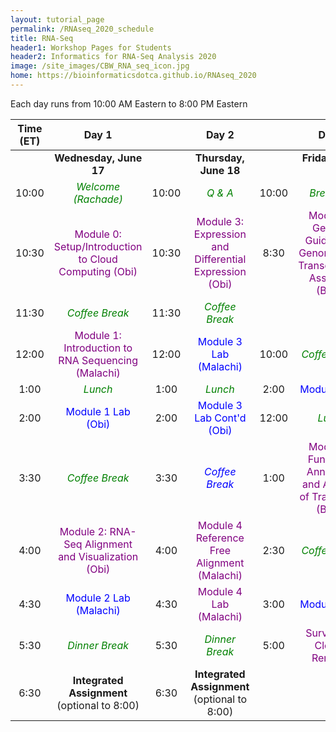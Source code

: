 ```yaml
---
layout: tutorial_page
permalink: /RNAseq_2020_schedule
title: RNA-Seq
header1: Workshop Pages for Students
header2: Informatics for RNA-Seq Analysis 2020
image: /site_images/CBW_RNA_seq_icon.jpg
home: https://bioinformaticsdotca.github.io/RNAseq_2020
---
```


Each day runs from 10:00 AM Eastern to 8:00 PM Eastern

| **Time (ET)** | **Day 1** | | **Day 2** | | **Day 3** |  
| :---: | :---: | :---: | :---: |:---: | :---: |  
| | **Wednesday, June 17** | | **Thursday, June 18** | | **Friday, June 19** |  
| 10:00 | <font color="green">*Welcome (Rachade)*</font> | 10:00 | <font color="green">*Q & A*</font> | 10:00 | <font color="green">*Breakfast*</font> |  
| 10:30 | <font color="purple">Module 0: Setup/Introduction to Cloud Computing (Obi)</font> | 10:30 | <font color="purple">Module 3: Expression and Differential Expression (Obi)</font> | 8:30 | <font color="purple">Module 7: Genome Guided and Genome-Free Transcriptome Assembly  (Brian)</font> |   
| 11:30 | <font color="green">*Coffee Break*</font> | 11:30 | <font color="green">*Coffee Break*</font>  | | |  
| 12:00 | <font color="purple">Module 1: Introduction to RNA Sequencing (Malachi)</font> | 12:00 | <font color="blue">Module 3 Lab (Malachi)</font> | 10:00 | <font color="green">*Coffee Break*</font> |  
| 1:00  | <font color="green">*Lunch*</font> | 1:00 |  <font color="green">*Lunch*</font> | 2:00 |  <font color="blue">Module 7 Lab</font> |  
| 2:00  | <font color="blue">Module 1 Lab (Obi)</font> | 2:00 | <font color="blue">Module 3 Lab Cont'd (Obi)</font> | 12:00 | <font color="green">*Lunch*</font> |  
| 3:30  |  <font color="green">*Coffee Break*</font> | 3:30 |  <font color="blue">*Coffee Break*</font> | 1:00 | <font color="purple">Module 8: Functional Annotation and Analysis of Transcripts (Brian)</font> |  
| 4:00  | <font color="purple">Module 2: RNA-Seq Alignment and Visualization (Obi)</font> | 4:00 | <font color="purple">Module 4 Reference Free Alignment (Malachi)</font> | 2:30 | <font color="green">*Coffee Break*</font> |  
| 4:30  |  <font color="blue">Module 2 Lab (Malachi)</font> | 4:30 | <font color="purple">Module 4 Lab (Malachi)</font> | 3:00 | <font color="blue">Module 8 Lab</font> |  
| 5:30  | <font color="green">*Dinner Break*</font> | 5:30 | <font color="green">*Dinner Break*</font> | 5:00 | <font color="purple">Survey and Closing Remarks</font> |  
| 6:30  | **Integrated Assignment** (optional to 8:00) | 6:30 | **Integrated Assignment** (optional to 8:00) | | | 
